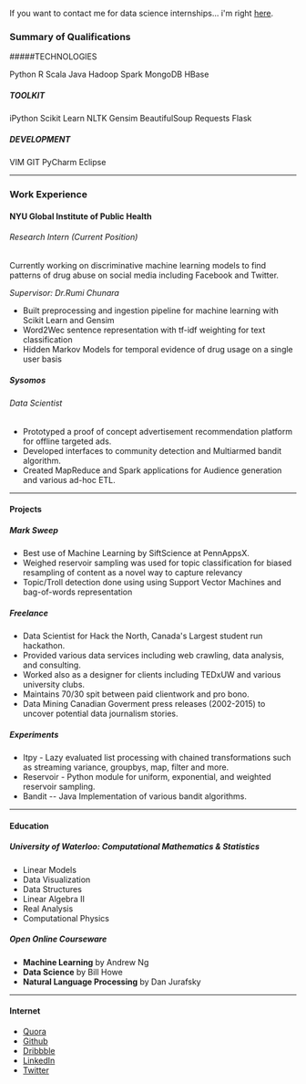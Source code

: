 If you want to contact me for data science internships... i'm right [here](mailto:jason@jxnl.co).

### Summary of Qualifications

#####TECHNOLOGIES

Python R Scala Java Hadoop Spark MongoDB HBase

##### TOOLKIT

iPython Scikit Learn NLTK Gensim BeautifulSoup Requests Flask

##### DEVELOPMENT

VIM GIT PyCharm Eclipse

---------

### Work Experience

#### NYU Global Institute of Public Health

###### Research Intern (Current Position)

Currently working on discriminative machine learning models to find patterns of drug abuse on social media including Facebook and Twitter.

_Supervisor: Dr.Rumi Chunara_

*   Built preprocessing and ingestion pipeline for machine learning with Scikit Learn and Gensim
*   Word2Wec sentence representation with tf-idf weighting for text classification
*   Hidden Markov Models for temporal evidence of drug usage on a single user basis

##### Sysomos

###### Data Scientist

*   Prototyped a proof of concept advertisement recommendation platform for offline targeted ads.
*   Developed interfaces to community detection and Multiarmed bandit algorithm.
*   Created MapReduce and Spark applications for Audience generation and various ad-hoc ETL.

------------

#### Projects

##### Mark Sweep

*   Best use of Machine Learning by SiftScience at PennAppsX.
*   Weighed reservoir sampling was used for topic classification for biased resampling of content as a novel way to capture relevancy
*   Topic/Troll detection done using using Support Vector Machines and bag-of-words representation

##### Freelance

*   Data Scientist for Hack the North, Canada's Largest student run hackathon.
*   Provided various data services including web crawling, data analysis, and consulting.
*   Worked also as a designer for clients including TEDxUW and various university clubs.
*   Maintains 70/30 spit between paid clientwork and pro bono.
*   Data Mining Canadian Goverment press releases (2002-2015) to uncover potential data journalism stories.

##### Experiments

*   Itpy - Lazy evaluated list processing with chained transformations such as streaming variance, groupbys, map, filter and more.
*   Reservoir - Python module for uniform, exponential, and weighted reservoir sampling.
*   Bandit -- Java Implementation of various bandit algorithms.

------

#### Education

##### University of Waterloo: Computational Mathematics & Statistics

*   Linear Models
*   Data Visualization
*   Data Structures
*   Linear Algebra II
*   Real Analysis
*   Computational Physics

##### Open Online Courseware

*   **Machine Learning** by Andrew Ng
*   **Data Science** by Bill Howe
*   **Natural Language Processing** by Dan Jurafsky

--------

#### Internet

*   [Quora](http://www.quora.com/Jason-Liu-21)
*   [Github](https://github.com/jxnl)
*   [Dribbble](https://dribbble.com/jxnl)
*   [LinkedIn](https://ca.linkedin.com/in/jxnlco)
*   [Twitter](https://twitter.com/jxnlco)

